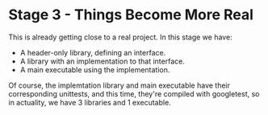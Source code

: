# Stage 3 - Things Become More Real

This is already getting close to a real project. In this stage we have:
- A header-only library, defining an interface.
- A library with an implementation to that interface.
- A main executable using the implementation.

Of course, the implemtation library and main executable have their corresponding unittests, and this time, they're compiled with googletest, so in actuality, we have 3 libraries and 1 executable.
